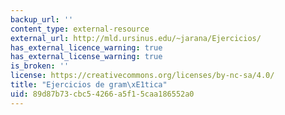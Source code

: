 ```yaml
---
backup_url: ''
content_type: external-resource
external_url: http://mld.ursinus.edu/~jarana/Ejercicios/
has_external_licence_warning: true
has_external_license_warning: true
is_broken: ''
license: https://creativecommons.org/licenses/by-nc-sa/4.0/
title: "Ejercicios de gram\xE1tica"
uid: 89d87b73-cbc5-4266-a5f1-5caa186552a0
---
```

